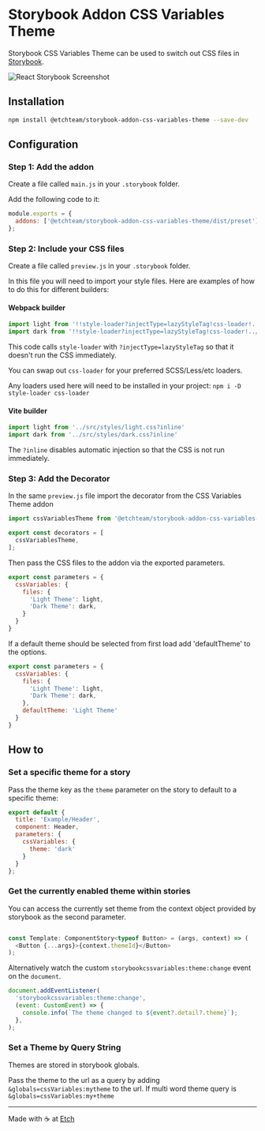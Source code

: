 # Storybook Addon CSS Variables Theme

Storybook CSS Variables Theme can be used to switch out CSS files in [Storybook](https://storybook.js.org).

![React Storybook Screenshot](https://raw.githubusercontent.com/etchteam/storybook-addon-css-variables-theme/master/screenshot.gif)

## Installation

```sh
npm install @etchteam/storybook-addon-css-variables-theme --save-dev
```

## Configuration

### Step 1: Add the addon

Create a file called `main.js` in your `.storybook` folder.

Add the following code to it:

```js
module.exports = {
  addons: ['@etchteam/storybook-addon-css-variables-theme/dist/preset'],
};
```

### Step 2: Include your CSS files

Create a file called `preview.js` in your `.storybook` folder.

In this file you will need to import your style files. Here are examples of how to do this for different builders:

#### Webpack builder

```js
import light from '!!style-loader?injectType=lazyStyleTag!css-loader!../src/styles/light.css'
import dark from '!!style-loader?injectType=lazyStyleTag!css-loader!../src/styles/dark.css'
```

This code calls `style-loader` with `?injectType=lazyStyleTag` so that it doesn't run the CSS immediately.

You can swap out `css-loader` for your preferred SCSS/Less/etc loaders.

Any loaders used here will need to be installed in your project: `npm i -D style-loader css-loader`

#### Vite builder

```js
import light from '../src/styles/light.css?inline'
import dark from '../src/styles/dark.css?inline'
```
The `?inline` disables automatic injection so that the CSS is not run immediately.

### Step 3: Add the Decorator

In the same `preview.js` file import the decorator from the CSS Variables Theme addon

```js
import cssVariablesTheme from '@etchteam/storybook-addon-css-variables-theme'

export const decorators = [
  cssVariablesTheme,
];
```

Then pass the CSS files to the addon via the exported parameters.

```js
export const parameters = {
  cssVariables: {
    files: {
      'Light Theme': light,
      'Dark Theme': dark,
    }
  }
}
```
If a default theme should be selected from first load add 'defaultTheme' to the options.

```js
export const parameters = {
  cssVariables: {
    files: {
      'Light Theme': light,
      'Dark Theme': dark,
    },
    defaultTheme: 'Light Theme'
  }
}
```

## How to

### Set a specific theme for a story

Pass the theme key as the `theme` parameter on the story to default to a specific theme:

```js
export default {
  title: 'Example/Header',
  component: Header,
  parameters: {
    cssVariables: {
      theme: 'dark'
    }
  }
};
```

### Get the currently enabled theme within stories

You can access the currently set theme from the context object provided by storybook as the second parameter.

```js

const Template: ComponentStory<typeof Button> = (args, context) => (
  <Button {...args}>{context.themeId}</Button>
);

```

Alternatively watch the custom `storybookcssvariables:theme:change` event on the `document`.

```js
document.addEventListener(
  'storybookcssvariables:theme:change',
  (event: CustomEvent) => {
    console.info(`The theme changed to ${event?.detail?.theme}`);
  },
);
```


### Set a Theme by Query String

Themes are stored in storybook globals.

Pass the theme to the url as a query by adding `&globals=cssVariables:mytheme` to the url.
If multi word theme query is `&globals=cssVariables:my+theme`

---

Made with ☕ at [Etch](https://etch.co)

